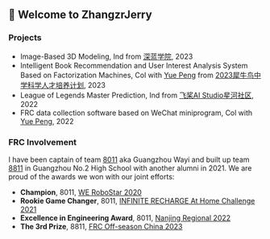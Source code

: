 ## 🙋 Welcome to ZhangzrJerry

### Projects
- Image-Based 3D Modeling, Ind from [深蓝学院](shenlanxueyuan.com), 2023
- Intelligent Book Recommendation and User Interest Analysis System Based on Factorization Machines, Col with [Yue Peng](https://github.com/polaron-andre) from [2023犀牛鸟中学科学人才培养计划](https://cloud.tencent.com/developer/article/2308943), 2023
- League of Legends Master Prediction, Ind from [飞桨AI Studio星河社区](aistudio.baidu.com), 2022
- FRC data collection software based on WeChat miniprogram, Col with [Yue Peng](https://github.com/polaron-andre), 2022

### FRC Involvement
I have been captain of team [8011](https://www.thebluealliance.com/team/8011) aka Guangzhou Wayi and built up team [8811](https://www.thebluealliance.com/team/8811) in Guangzhou No.2 High School with another alumni in 2021. We are proud of the awards we won with our joint efforts:
- **Champion**, 8011, [WE RoboStar 2020](https://www.thebluealliance.com/event/2020gzrs)
- **Rookie Game Changer**, 8011, [INFINITE RECHARGE At Home Challenge 2021](https://www.thebluealliance.com/event/2021irhmg)
- **Excellence in Engineering Award**, 8011, [Nanjing Regional 2022](https://www.thebluealliance.com/event/2022zhha)
- **The 3rd Prize**, 8811, [FRC Off-season China 2023](https://www.thebluealliance.com/event/2023cnsh)
